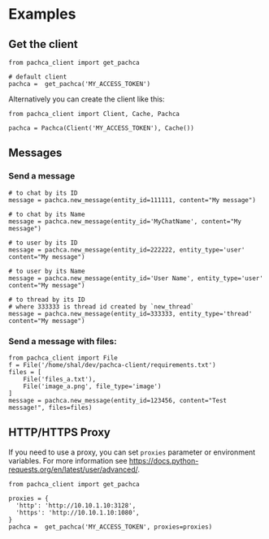 # Examples

## Get the client

```
from pachca_client import get_pachca

# default client
pachca =  get_pachca('MY_ACCESS_TOKEN')
```

Alternatively you can create the client like this:

```
from pachca_client import Client, Cache, Pachca

pachca = Pachca(Client('MY_ACCESS_TOKEN'), Cache())
```

## Messages

### Send a message
```
# to chat by its ID
message = pachca.new_message(entity_id=111111, content="My message")

# to chat by its Name
message = pachca.new_message(entity_id='MyChatName', content="My message")

# to user by its ID
message = pachca.new_message(entity_id=222222, entity_type='user' content="My message")

# to user by its Name
message = pachca.new_message(entity_id='User Name', entity_type='user' content="My message")

# to thread by its ID
# where 333333 is thread id created by `new_thread`
message = pachca.new_message(entity_id=333333, entity_type='thread' content="My message")
```

### Send a message with files:

```
from pachca_client import File
f = File('/home/shal/dev/pachca-client/requirements.txt')
files = [
    File('files_a.txt'),
    File('image_a.png', file_type='image')
]
message = pachca.new_message(entity_id=123456, content="Test message!", files=files)

```

## HTTP/HTTPS Proxy

If you need to use a proxy, you can set `proxies` parameter or environment variables. For more information see https://docs.python-requests.org/en/latest/user/advanced/.

```
from pachca_client import get_pachca

proxies = {
  'http': 'http://10.10.1.10:3128',
  'https': 'http://10.10.1.10:1080',
}
pachca =  get_pachca('MY_ACCESS_TOKEN', proxies=proxies)

```
